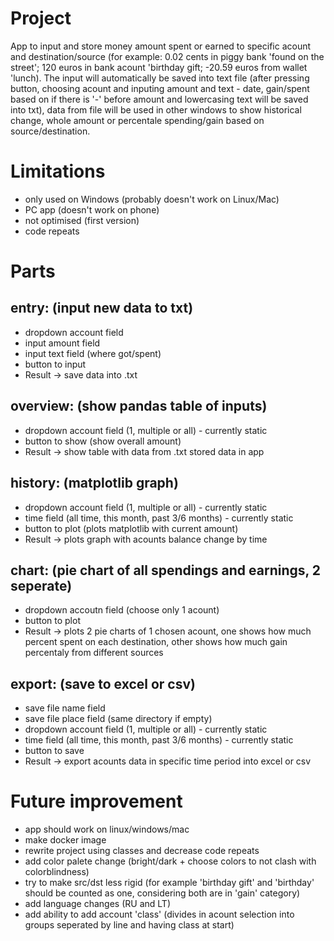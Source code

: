 # Project
App to input and store money amount spent or earned to specific acount and destination/source (for example: 0.02 cents in piggy bank 'found on the street'; 120 euros in bank acount 'birthday gift; -20.59 euros from wallet 'lunch). The input will automatically be saved into text file (after pressing button, choosing acount and inputing amount and text - date, gain/spent based on if there is '-' before amount and lowercasing text will be saved into txt), data from file will be used in other windows to show historical change, whole amount or percentale spending/gain based on source/destination.

# Limitations
- only used on Windows (probably doesn't work on Linux/Mac)
- PC app (doesn't work on phone)
- not optimised (first version)
- code repeats

# Parts
## entry: (input new data to txt)
- dropdown account field
- input amount field
- input text field (where got/spent)
- button to input
- Result -> save data into .txt

## overview: (show pandas table of inputs)
- dropdown account field (1, multiple or all) - currently static
- button to show (show overall amount)
- Result -> show table with data from .txt stored data in app

## history: (matplotlib graph)
- dropdown account field (1, multiple or all) - currently static
- time field (all time, this month, past 3/6 months) - currently static
- button to plot (plots matplotlib with current amount)
- Result -> plots graph with acounts balance change by time

## chart: (pie chart of all spendings and earnings, 2 seperate)
- dropdown accoutn field (choose only 1 acount)
- button to plot
- Result -> plots 2 pie charts of 1 chosen acount, one shows how much percent spent on each destination, other shows how much gain percentaly from different sources

## export: (save to excel or csv)
- save file name field 
- save file place field (same directory if empty)
- dropdown account field (1, multiple or all) - currently static
- time field (all time, this month, past 3/6 months) - currently static
- button to save
- Result -> export acounts data in specific time period into excel or csv 

# Future improvement
- app should work on linux/windows/mac
- make docker image
- rewrite project using classes and decrease code repeats
- add color palete change (bright/dark + choose colors to not clash with colorblindness)
- try to make src/dst less rigid (for example 'birthday gift' and 'birthday' should be counted as one, considering both are in 'gain' category)
- add language changes (RU and LT)
- add ability to add account 'class' (divides in acount selection into groups seperated by line and having class at start)
